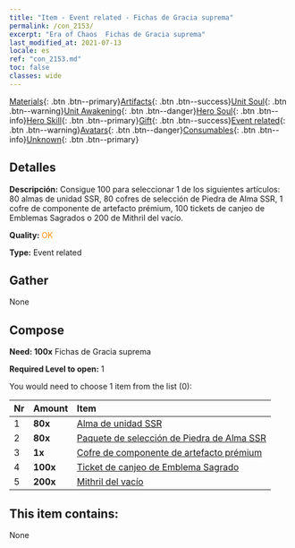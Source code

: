 ```yaml
---
title: "Item - Event related - Fichas de Gracia suprema"
permalink: /con_2153/
excerpt: "Era of Chaos  Fichas de Gracia suprema"
last_modified_at: 2021-07-13
locale: es
ref: "con_2153.md"
toc: false
classes: wide
---
```

 [Materials](/ItemsES/){: .btn .btn--primary}[Artifacts](/ItemsES/Artifacts/){: .btn .btn--success}[Unit Soul](/ItemsES/UnitSoul/){: .btn .btn--warning}[Unit Awakening](/ItemsES/UnitAwakening/){: .btn .btn--danger}[Hero Soul](/ItemsES/HeroSoul/){: .btn .btn--info}[Hero Skill](/ItemsES/HeroSkill/){: .btn .btn--primary}[Gift](/ItemsES/Gift/){: .btn .btn--success}[Event related](/ItemsES/Events/){: .btn .btn--warning}[Avatars](/ItemsES/Avatars/){: .btn .btn--danger}[Consumables](/ItemsES/Consumables/){: .btn .btn--info}[Unknown](/ItemsES/Unknown/){: .btn .btn--primary}

## Detalles
 **Descripción:** Consigue 100 para seleccionar 1 de los siguientes artículos: 80 almas de unidad SSR, 80 cofres de selección de Piedra de Alma SSR, 1 cofre de componente de artefacto prémium, 100 tickets de canjeo de Emblemas Sagrados o 200 de Mithril del vacío.

 **Quality:** <span style="color: #FF8C00">OK</span>

 **Type:** Event related

## Gather

  None

## Compose

 **Need: 100x** Fichas de Gracia suprema

 **Required Level to open:** 1

 You would need to choose 1 item from the list (0):

  | Nr | Amount |     Item    |
  |:---|:-------|:------------|
  | 1 |  **80x** | [Alma de unidad SSR](/ItemsES/con_535/) |  | 
  | 2 |  **80x** | [Paquete de selección de Piedra de Alma SSR](/es/Items/con_2154/) |  | 
  | 3 |  **1x** | [Cofre de componente de artefacto prémium](/ItemsES/con_1874/) |  | 
  | 4 |  **100x** | [Ticket de canjeo de Emblema Sagrado](/ItemsES/con_513/) |  | 
  | 5 |  **200x** | [Mithril del vacío](/ItemsES/con_817/) |  | 


## This item contains:

  None

